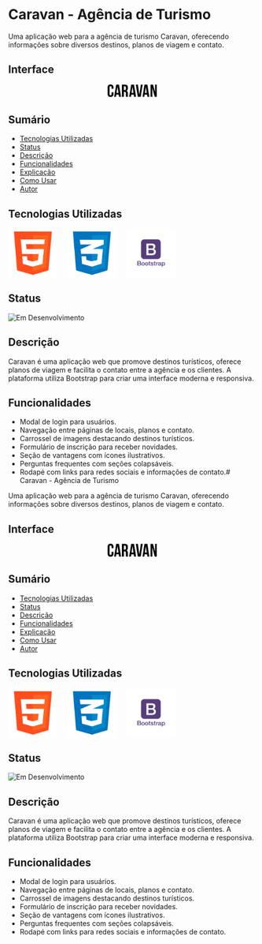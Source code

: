# Caravan - Agência de Turismo

Uma aplicação web para a agência de turismo Caravan, oferecendo informações sobre diversos destinos, planos de viagem e contato.

## Interface

<div align="center">
  <img src="img/caravan.svg" alt="Imagem do Projeto" width="100">
</div>

## Sumário

- [Tecnologias Utilizadas](#tecnologias-utilizadas)
- [Status](#status)
- [Descrição](#descrição)
- [Funcionalidades](#funcionalidades)
- [Explicação](#explicação)
- [Como Usar](#como-usar)
- [Autor](#autor)

## Tecnologias Utilizadas

<div style="display: flex; flex-direction: row;">
  <div style="margin-right: 20px; display: flex; justify-content: flex-start;">
    <img src="img/html.png" alt="Logo HTML" width="100"/>
  </div>
  <div style="margin-right: 20px; display: flex; justify-content: flex-start;">
    <img src="img/css.png" alt="Logo CSS" width="100"/>
  </div>
  <div style="margin-right: 20px; display: flex; justify-content: flex-start;">
    <img src="img/bootstrap.png" alt="Logo Bootstrap" width="100"/>
  </div>
</div>

## Status

![Em Desenvolvimento](http://img.shields.io/static/v1?label=STATUS&message=EM%20DESENVOLVIMENTO&color=RED&style=for-the-badge)

## Descrição

Caravan é uma aplicação web que promove destinos turísticos, oferece planos de viagem e facilita o contato entre a agência e os clientes. A plataforma utiliza Bootstrap para criar uma interface moderna e responsiva.

## Funcionalidades

- Modal de login para usuários.
- Navegação entre páginas de locais, planos e contato.
- Carrossel de imagens destacando destinos turísticos.
- Formulário de inscrição para receber novidades.
- Seção de vantagens com ícones ilustrativos.
- Perguntas frequentes com seções colapsáveis.
- Rodapé com links para redes sociais e informações de contato.# Caravan - Agência de Turismo

Uma aplicação web para a agência de turismo Caravan, oferecendo informações sobre diversos destinos, planos de viagem e contato.

## Interface

<div align="center">
  <img src="img/caravan.svg" alt="Imagem do Projeto" width="100">
</div>

## Sumário

- [Tecnologias Utilizadas](#tecnologias-utilizadas)
- [Status](#status)
- [Descrição](#descrição)
- [Funcionalidades](#funcionalidades)
- [Explicação](#explicação)
- [Como Usar](#como-usar)
- [Autor](#autor)

## Tecnologias Utilizadas

<div style="display: flex; flex-direction: row;">
  <div style="margin-right: 20px; display: flex; justify-content: flex-start;">
    <img src="img/html.png" alt="Logo HTML" width="100"/>
  </div>
  <div style="margin-right: 20px; display: flex; justify-content: flex-start;">
    <img src="img/css.png" alt="Logo CSS" width="100"/>
  </div>
  <div style="margin-right: 20px; display: flex; justify-content: flex-start;">
    <img src="img/bootstrap.png" alt="Logo Bootstrap" width="100"/>
  </div>
</div>

## Status

![Em Desenvolvimento](http://img.shields.io/static/v1?label=STATUS&message=EM%20DESENVOLVIMENTO&color=RED&style=for-the-badge)

## Descrição

Caravan é uma aplicação web que promove destinos turísticos, oferece planos de viagem e facilita o contato entre a agência e os clientes. A plataforma utiliza Bootstrap para criar uma interface moderna e responsiva.

## Funcionalidades

- Modal de login para usuários.
- Navegação entre páginas de locais, planos e contato.
- Carrossel de imagens destacando destinos turísticos.
- Formulário de inscrição para receber novidades.
- Seção de vantagens com ícones ilustrativos.
- Perguntas frequentes com seções colapsáveis.
- Rodapé com links para redes sociais e informações de contato.
